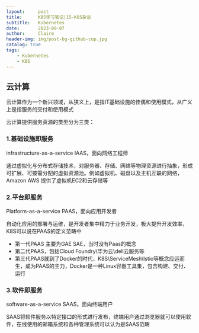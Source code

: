 ```yaml
---
layout:     post
title:      K8S学习笔记|15-K8S杂谈
subtitle:   Kubernetes
date:       2023-09-07
author:     Claire
header-img: img/post-bg-github-cup.jpg
catalog: true
tags:
    - Kubernetes
    - K8S
---
```


## 云计算

云计算作为一个新兴领域，从狭义上，是指IT基础设施的佳偶和使用模式，从广义上是指服务的交付和使用模式

云计算提供服务资源的类型分为三类：

### 1.基础设施即服务

infrastructure-as-a-service IAAS，面向网络工程师

通过虚拟化与分布式存储技术，对服务器、存储、网络等物理资源进行抽象，形成可扩展、可按需分配的虚拟资源池。例如虚拟机、磁盘以及主机互联的网络，Amazon AWS 提供了虚拟机EC2和云存储等

### 2.平台即服务

Platform-as-a-service PAAS，面向应用开发者

自动化应用的部署与运维，是开发者集中精力于业务开发，极大提升开发效率，K8S可以说在PAAS的定义范畴中

- 第一代PAAS 主要为GAE SAE，当时没有Paas的概念
- 第二代PAAS，包括Cloud Foundry\华为云\dell云服务等
- 第三代PAAS就到了Docker的时代，K8S\ServiceMesh\Istio等概念应运而生，成为PAAS的主力，Docker是一种Linux容器工具集，包含构建、交付、运行

### 3.软件即服务

software-as-a-service SAAS，面向终端用户

SAAS将软件服务以特定接口的形式进行发布，终端用户通过浏览器就可以使用软件，在线使用的邮箱系统和各种管理系统可以认为是SAAS范畴
